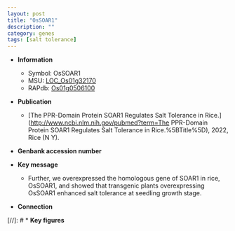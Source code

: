 ```yaml
---
layout: post
title: "OsSOAR1"
description: ""
category: genes
tags: [salt tolerance]
---
```


* **Information**  
    + Symbol: OsSOAR1  
    + MSU: [LOC_Os01g32170](http://rice.uga.edu/cgi-bin/ORF_infopage.cgi?orf=LOC_Os01g32170)  
    + RAPdb: [Os01g0506100](http://rapdb.dna.affrc.go.jp/viewer/gbrowse_details/irgsp1?name=Os01g0506100)  

* **Publication**  
    + [The PPR-Domain Protein SOAR1 Regulates Salt Tolerance in Rice.](http://www.ncbi.nlm.nih.gov/pubmed?term=The PPR-Domain Protein SOAR1 Regulates Salt Tolerance in Rice.%5BTitle%5D), 2022, Rice (N Y).

* **Genbank accession number**  

* **Key message**  
    + Further, we overexpressed the homologous gene of SOAR1 in rice, OsSOAR1, and showed that transgenic plants overexpressing OsSOAR1 enhanced salt tolerance at seedling growth stage.

* **Connection**  

[//]: # * **Key figures**  


